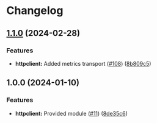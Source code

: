 # Changelog

## [1.1.0](https://github.com/ankorstore/yokai/compare/httpclient/v1.0.0...httpclient/v1.1.0) (2024-02-28)


### Features

* **httpclient:** Added metrics transport ([#108](https://github.com/ankorstore/yokai/issues/108)) ([8b809c5](https://github.com/ankorstore/yokai/commit/8b809c5a89c848e8862e81fc95f4bb7ba08d7964))

## 1.0.0 (2024-01-10)


### Features

* **httpclient:** Provided module ([#11](https://github.com/ankorstore/yokai/issues/11)) ([8de35c6](https://github.com/ankorstore/yokai/commit/8de35c690182bb373895cbd2cfb67af9b52db962))
